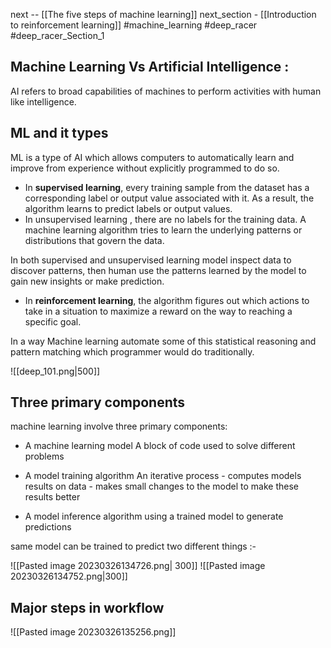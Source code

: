 next -- [[The five steps of machine learning]]
next_section - [[Introduction to reinforcement learning]]
#machine_learning
#deep_racer
#deep_racer_Section_1 

## Machine Learning Vs Artificial Intelligence : 

AI refers to broad capabilities of machines to perform activities with human like intelligence. 

## ML and it types 

ML is a type of AI which allows computers to automatically learn and improve from experience without explicitly programmed to do so.

- In <b>supervised learning</b>, every training sample from the dataset has a corresponding label or output value associated with it. As a result, the algorithm learns to predict labels or output values. 
- In unsupervised learning , there are no labels for the training data. A machine learning algorithm tries to learn the underlying patterns or distributions that govern the data.

In both supervised and unsupervised learning model inspect data to discover patterns, then human use the patterns learned by the model to gain new insights or make prediction.

- In **reinforcement learning**, the algorithm figures out which actions to take in a situation to maximize a reward on the way to reaching a specific goal.

In a way Machine learning automate some of this statistical reasoning and pattern matching which programmer would do traditionally.

![[deep_101.png|500]]

## Three primary components 

machine learning involve three primary components:

-   A machine learning model
	A block of code used to solve different problems

-   A model training algorithm
	An iterative process
	     - computes models results on data
	     - makes small changes to the model to make these results better
-   A model inference algorithm
	using a trained model to generate predictions

same model can be trained to predict two different things :-

![[Pasted image 20230326134726.png| 300]] ![[Pasted image 20230326134752.png|300]]

## Major steps in workflow 

![[Pasted image 20230326135256.png]]

